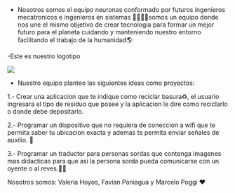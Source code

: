 # 
![]()

- Nosotros somos el equipo neuronas conformado por futuros ingenieros mecatronicos e ingenieros en sistemas 👩‍💻👨‍💻somos un equipo donde nos une el mismo objetivo de crear tecnologia para formar un mejor futuro para el planeta cuidando y manteniendo nuestro entorno facilitando el trabajo de la humanidad🌎

-Este es nuestro logotipo 


![](https://user-images.githubusercontent.com/124791143/220797880-c342e16c-dd95-488b-a53a-72c0a3b0d7ab.jpeg)


- Nuestro equipo planteo las siguientes ideas como proyectos:

1.- Crear una aplicacion que te indique como reciclar basura♻, el usuario ingresara el tipo de residuo que posee y la aplicacion le dire como reciclarlo o donde debe depositarlo.

2.- Programar un dispositivo que no requiera de coneccion a wifi que te permita saber tu ubicacion exacta y ademas te permita enviar señales de auxilio. 👮

3.- Programar un traductor para personas sordas que contenga imagenes mas didacticas para que asi la persona sorda pueda comunicarse con un oyente o al reves.👩🧑

Nosotros somos: Valeria Hoyos, Favian Paniagua y Marcelo Poggi ❤


